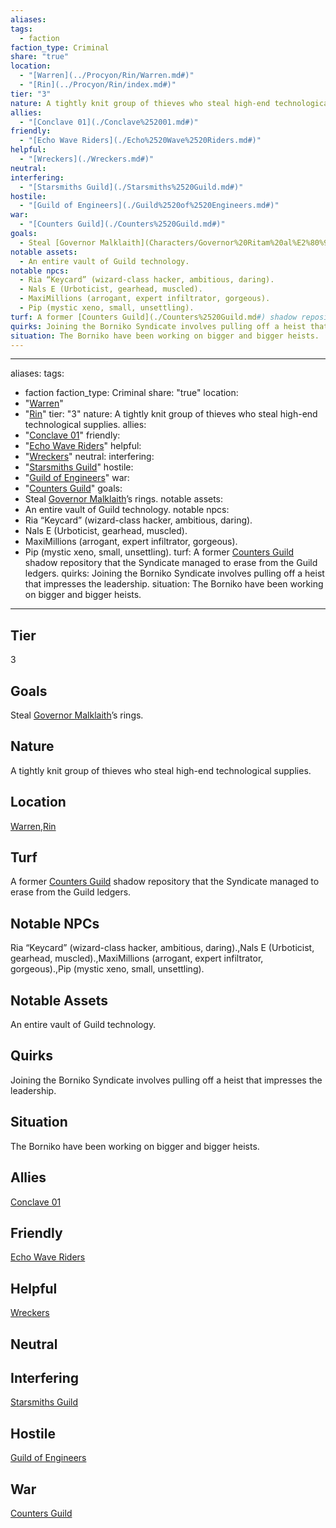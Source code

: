 ```yaml
---
aliases: 
tags:
  - faction
faction_type: Criminal
share: "true"
location:
  - "[Warren](../Procyon/Rin/Warren.md#)"
  - "[Rin](../Procyon/Rin/index.md#)"
tier: "3"
nature: A tightly knit group of thieves who steal high-end technological supplies.
allies:
  - "[Conclave 01](./Conclave%252001.md#)"
friendly:
  - "[Echo Wave Riders](./Echo%2520Wave%2520Riders.md#)"
helpful:
  - "[Wreckers](./Wreckers.md#)"
neutral: 
interfering:
  - "[Starsmiths Guild](./Starsmiths%2520Guild.md#)"
hostile:
  - "[Guild of Engineers](./Guild%2520of%2520Engineers.md#)"
war:
  - "[Counters Guild](./Counters%2520Guild.md#)"
goals:
  - Steal [Governor Malklaith](Characters/Governor%20Ritam%20al%E2%80%99Malklaith.md)’s rings.
notable assets:
  - An entire vault of Guild technology.
notable npcs:
  - Ria “Keycard” (wizard-class hacker, ambitious, daring).
  - Nals E (Urboticist, gearhead, muscled).
  - MaxiMillions (arrogant, expert infiltrator, gorgeous).
  - Pip (mystic xeno, small, unsettling).
turf: A former [Counters Guild](./Counters%2520Guild.md#) shadow repository that the Syndicate managed to erase from the Guild ledgers.
quirks: Joining the Borniko Syndicate involves pulling off a heist that impresses the leadership.
situation: The Borniko have been working on bigger and bigger heists.
---
```

---
aliases: 
tags:
  - faction
faction_type: Criminal
share: "true"
location:
  - "[Warren](../Procyon/Rin/Warren.md#)"
  - "[Rin](../Procyon/Rin/index.md#)"
tier: "3"
nature: A tightly knit group of thieves who steal high-end technological supplies.
allies:
  - "[Conclave 01](./Conclave%252001.md#)"
friendly:
  - "[Echo Wave Riders](./Echo%2520Wave%2520Riders.md#)"
helpful:
  - "[Wreckers](./Wreckers.md#)"
neutral: 
interfering:
  - "[Starsmiths Guild](./Starsmiths%2520Guild.md#)"
hostile:
  - "[Guild of Engineers](./Guild%2520of%2520Engineers.md#)"
war:
  - "[Counters Guild](./Counters%2520Guild.md#)"
goals:
- Steal [Governor Malklaith](Characters/Governor%20Ritam%20al%E2%80%99Malklaith.md)’s rings.
notable assets: 
- An entire vault of Guild technology.
notable npcs:
- Ria “Keycard” (wizard-class hacker, ambitious, daring).
- Nals E (Urboticist, gearhead, muscled).
- MaxiMillions (arrogant, expert infiltrator, gorgeous).
- Pip (mystic xeno, small, unsettling).
turf: A former [Counters Guild](./Counters%2520Guild.md#) shadow repository that the Syndicate managed to erase from the Guild ledgers.
quirks: Joining the Borniko Syndicate involves pulling off a heist that impresses the leadership.
situation: The Borniko have been working on bigger and bigger heists.
---
## Tier

3

## Goals

Steal [Governor Malklaith](Characters/Governor%20Ritam%20al%E2%80%99Malklaith.md)’s rings.

## Nature

A tightly knit group of thieves who steal high-end technological supplies.

## Location

[Warren](../Procyon/Rin/Warren.md.md#.md#),[Rin](../Procyon/Rin/index.md.md#.md#)

## Turf

A former [Counters Guild](Factions/Counters%20Guild.md) shadow repository that the Syndicate managed to erase from the Guild ledgers.

## Notable NPCs

Ria “Keycard” (wizard-class hacker, ambitious, daring).,Nals E (Urboticist, gearhead, muscled).,MaxiMillions (arrogant, expert infiltrator, gorgeous).,Pip (mystic xeno, small, unsettling).

## Notable Assets

An entire vault of Guild technology.

## Quirks

Joining the Borniko Syndicate involves pulling off a heist that impresses the leadership.

## Situation

The Borniko have been working on bigger and bigger heists.

## Allies

[Conclave 01](./Conclave%252001.md.md#.md#)

## Friendly 

[Echo Wave Riders](./Echo%2520Wave%2520Riders.md.md#.md#)

## Helpful 

[Wreckers](./Wreckers.md.md#.md#)

## Neutral 



## Interfering

[Starsmiths Guild](./Starsmiths%2520Guild.md.md#.md#)

## Hostile

[Guild of Engineers](./Guild%2520of%2520Engineers.md.md#.md#)

## War

[Counters Guild](./Counters%2520Guild.md.md#.md#.md#.md#)
